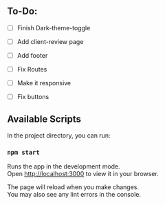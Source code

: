 ## To-Do: 
-[ ] Finish Dark-theme-toggle
-[ ] Add client-review page
-[ ] Add footer
-[ ] Fix Routes
-[ ] Make it responsive
-[ ] Fix buttons



## Available Scripts

In the project directory, you can run:

### `npm start`

Runs the app in the development mode.\
Open [http://localhost:3000](http://localhost:3000) to view it in your browser.

The page will reload when you make changes.\
You may also see any lint errors in the console.
